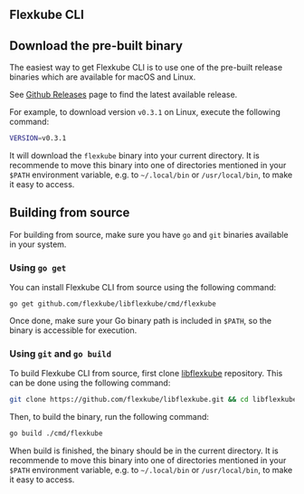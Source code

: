 ## Flexkube CLI

## Download the pre-built binary

The easiest way to get Flexkube CLI	 is to use one of the pre-built release binaries which are available for macOS and Linux.

See [Github Releases](https://github.com/flexkube/libflexkube/releases) page to find the latest available release.

For example, to download version `v0.3.1` on Linux, execute the following command:

```sh
VERSION=v0.3.1
```

It will download the `flexkube` binary into your current directory. It is recommende to move this binary into one of directories mentioned in your `$PATH` environment variable, e.g. to `~/.local/bin` or `/usr/local/bin`, to make it easy to access.

## Building from source

For building from source, make sure you have `go` and `git` binaries available in your system.

### Using `go get`

You can install Flexkube CLI from source using the following command:

```
go get github.com/flexkube/libflexkube/cmd/flexkube
```

Once done, make sure your Go binary path is included in `$PATH`, so the binary is accessible for execution.

### Using `git` and `go build`

To build Flexkube CLI from source, first clone [libflexkube](https://github.com/flexkube/libflexkube) repository. This can be done using the following command:

```sh
git clone https://github.com/flexkube/libflexkube.git && cd libflexkube
```

Then, to build the binary, run the following command:

```sh
go build ./cmd/flexkube
```

When build is finished, the binary should be in the current directory. It is recommende to move this binary into one of directories mentioned in your `$PATH` environment variable, e.g. to `~/.local/bin` or `/usr/local/bin`, to make it easy to access.
